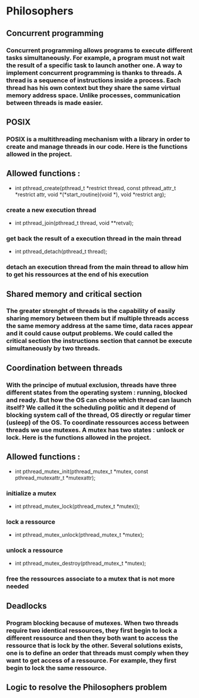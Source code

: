 # Philosophers

## Concurrent programming

### Concurrent programming allows programs to execute different tasks simultaneously. For example, a program must not wait the result of a specific task to launch another one. A way to implement concurrent programming is thanks to threads. A thread is a sequence of instructions inside a process. Each thread has his own context but they share the same virtual memory address space. Unlike processes, communication between threads is made easier.

## POSIX

### POSIX is a multithreading mechanism with a library in order to create and manage threads in our code. Here is the functions allowed in the project.

## Allowed functions :
* int pthread_create(pthread_t *restrict thread,
                          const pthread_attr_t *restrict attr,
                          void *(*start_routine)(void *),
                          void *restrict arg);
### create a new execution thread
* int pthread_join(pthread_t thread, void **retval);
### get back the result of a execution thread in the main thread
* int pthread_detach(pthread_t thread);
### detach an execution thread from the main thread to allow him to get his ressources at the end of his execution

## Shared memory and critical section
### The greater strenght of threads is the capability of easily sharing memory between them but if multiple threads access the same memory address at the same time, data races appear and it could cause output problems. We could called the critical section the instructions section that cannot be execute simultaneously by two threads.

## Coordination between threads
### With the principe of mutual exclusion, threads have three different states from the operating system : running, blocked and ready. But how the OS can chose which thread can launch itself? We called it the scheduling politic and it depend of blocking system call of the thread, OS directly or regular timer (usleep) of the OS. To coordinate ressources access between threads we use mutexes. A mutex has two states : unlock or lock. Here is the functions allowed in the project.

## Allowed functions :
* int pthread_mutex_init(pthread_mutex_t *mutex,
                        const pthread_mutexattr_t *mutexattr);
### initialize a mutex
* int pthread_mutex_lock(pthread_mutex_t *mutex));
### lock a ressource
* int pthread_mutex_unlock(pthread_mutex_t *mutex);
### unlock a ressource
* int pthread_mutex_destroy(pthread_mutex_t *mutex);
### free the ressources associate to a mutex that is not more needed

## Deadlocks
### Program blocking because of mutexes. When two threads require two identical ressources, they first begin to lock a different ressource and then they both want to access the ressource that is lock by the other. Several solutions exists, one is to define an order that threads must comply when they want to get access of a ressource. For example, they first begin to lock the same ressource.

## Logic to resolve the Philosophers problem
